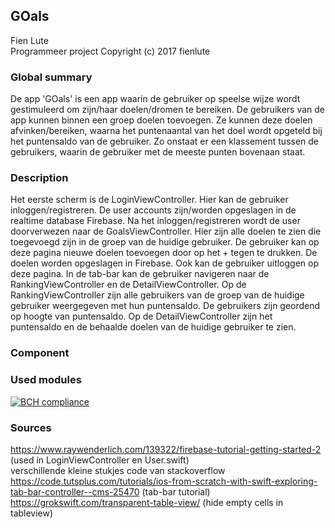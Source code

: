 ## GOals 
Fien Lute  
Programmeer project 
Copyright (c) 2017 fienlute


### Global summary 

De app 'GOals' is een app waarin de gebruiker op speelse wijze wordt gestimuleerd om zijn/haar doelen/dromen te bereiken. De gebruikers van de app kunnen binnen een groep doelen toevoegen. Ze kunnen deze doelen afvinken/bereiken, waarna het puntenaantal van het doel wordt opgeteld bij het puntensaldo van de gebruiker. Zo onstaat er een klassement tussen de gebruikers, waarin de gebruiker met de meeste punten bovenaan staat. 

### Description

Het eerste scherm is de LoginViewController. Hier kan de gebruiker inloggen/registreren. De user accounts zijn/worden opgeslagen in de realtime database Firebase. Na het inloggen/registreren wordt de user doorverwezen naar de GoalsViewController. Hier zijn alle doelen te zien die toegevoegd zijn in de groep van de huidige gebruiker. De gebruiker kan op deze pagina nieuwe doelen toevoegen door op het + tegen te drukken. De doelen worden opgeslagen in Firebase. Ook kan de gebruiker uitloggen op deze pagina. In de tab-bar kan de gebruiker navigeren naar de RankingViewController en de DetailViewController. Op de RankingViewController zijn alle gebruikers van de groep van de huidige gebruiker weergegeven met hun puntensaldo. De gebruikers zijn geordend op hoogte van puntensaldo. Op de DetailViewController zijn het puntensaldo en de behaalde doelen van de huidige gebruiker te zien. 

### Component



### Used modules



[![BCH compliance](https://bettercodehub.com/edge/badge/fienlute/programmeerproject)](https://bettercodehub.com)

### Sources 
https://www.raywenderlich.com/139322/firebase-tutorial-getting-started-2 (used in LoginViewController en User.swift)  
verschillende kleine stukjes code van stackoverflow  
https://code.tutsplus.com/tutorials/ios-from-scratch-with-swift-exploring-tab-bar-controller--cms-25470 (tab-bar tutorial)  
https://grokswift.com/transparent-table-view/ (hide empty cells in tableview)  





